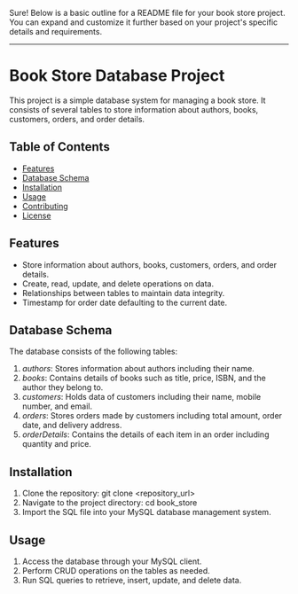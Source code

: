 Sure! Below is a basic outline for a README file for your book store project. You can expand and customize it further based on your project's specific details and requirements.

---

# Book Store Database Project

This project is a simple database system for managing a book store. It consists of several tables to store information about authors, books, customers, orders, and order details.

## Table of Contents

- [Features](#features)
- [Database Schema](#database-schema)
- [Installation](#installation)
- [Usage](#usage)
- [Contributing](#contributing)
- [License](#license)

## Features

- Store information about authors, books, customers, orders, and order details.
- Create, read, update, and delete operations on data.
- Relationships between tables to maintain data integrity.
- Timestamp for order date defaulting to the current date.

## Database Schema

The database consists of the following tables:

1. *authors*: Stores information about authors including their name.
2. *books*: Contains details of books such as title, price, ISBN, and the author they belong to.
3. *customers*: Holds data of customers including their name, mobile number, and email.
4. *orders*: Stores orders made by customers including total amount, order date, and delivery address.
5. *orderDetails*: Contains the details of each item in an order including quantity and price.

## Installation

1. Clone the repository: git clone <repository_url>
2. Navigate to the project directory: cd book_store
3. Import the SQL file into your MySQL database management system.

## Usage 

1. Access the database through your MySQL client.
2. Perform CRUD operations on the tables as needed.
3. Run SQL queries to retrieve, insert, update, and delete data.


